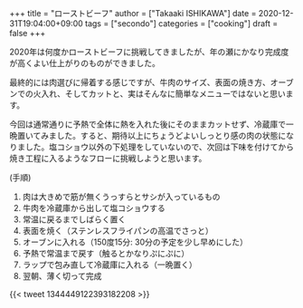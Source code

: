 +++
title = "ローストビーフ"
author = ["Takaaki ISHIKAWA"]
date = 2020-12-31T19:04:00+09:00
tags = ["secondo"]
categories = ["cooking"]
draft = false
+++

2020年は何度かローストビーフに挑戦してきましたが、年の瀬にかなり完成度が高くよい仕上がりのものができました。

最終的には肉選びに帰着する感じですが、牛肉のサイズ、表面の焼き方、オーブンでの火入れ、そしてカットと、実はそんなに簡単なメニューではないと思います。

今回は通常通りに予熱で全体に熱を入れた後にそのままカットせず、冷蔵庫で一晩置いてみました。すると、期待以上にちょうどよいしっとり感の肉の状態になりました。塩コショウ以外の下処理をしていないので、次回は下味を付けてから焼き工程に入るようなフローに挑戦しようと思います。

(手順)

1.  肉は大きめで筋が無くうっすらとサシが入っているもの
2.  牛肉を冷蔵庫から出して塩コショウする
3.  常温に戻るまでしばらく置く
4.  表面を焼く（ステンレスフライパンの高温でさっと）
5.  オーブンに入れる（150度15分: 30分の予定を少し早めにした）
6.  予熱で常温まで戻す（触るとかなりぷにぷに）
7.  ラップで包み直して冷蔵庫に入れる（一晩置く）
8.  翌朝、薄く切って完成

{{< tweet 1344449122393182208 >}}
